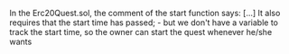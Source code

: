 In the Erc20Quest.sol, the comment of the start function says: [...]  It also requires that the start time has passed; - but we don't have a variable to track the start time, so the owner can start the quest whenever he/she wants